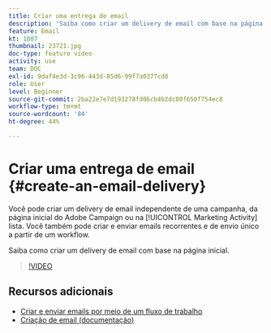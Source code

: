 ```yaml
---
title: Criar uma entrega de email
description: 'Saiba como criar um delivery de email com base na página inicial. '
feature: Email
kt: 1807
thumbnail: 23721.jpg
doc-type: feature video
activity: use
team: DOC
exl-id: 9daf4e3d-3c96-443d-85d6-99f7a0377cd8
role: User
level: Beginner
source-git-commit: 2ba22e7e7d193278fd06cb4b2dc80f650f754ec8
workflow-type: tm+mt
source-wordcount: '84'
ht-degree: 44%

---
```


# Criar uma entrega de email {#create-an-email-delivery}

Você pode criar um delivery de email independente de uma campanha, da página inicial do Adobe Campaign ou na [!UICONTROL Marketing Activity] lista. Você também pode criar e enviar emails recorrentes e de envio único a partir de um workflow.

Saiba como criar um delivery de email com base na página inicial.

>[!VIDEO](https://video.tv.adobe.com/v/23721?quality=12)

## Recursos adicionais

* [Criar e enviar emails por meio de um fluxo de trabalho](/help/communication-channels/email/create-and-send-emails-via-workflow.md)
* [Criação de email (documentação)](https://experienceleague.adobe.com/docs/campaign-standard/using/communication-channels/email-messages/creating-an-email.html?lang=en)
